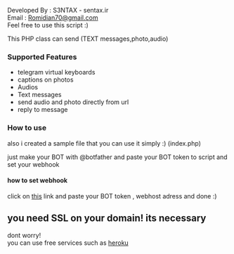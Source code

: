Developed By : S3NTAX - sentax.ir<br>
Email : Romidian70@gmail.com<br>
Feel free to use this script :)<br>

This PHP class can send (TEXT messages,photo,audio)<br>
<h3>Supported Features</h3>
<ul>
<li>telegram virtual keyboards</li>
<li>captions on photos</li>
<li>Audios</li>
<li>Text messages</li>
<li>send audio and photo directly from url</li>
<li>reply to message</li>
</ul>

<h3>How to use</h3>
also i created a sample file that you can use it simply :) (index.php)<br>

just make your BOT with @botfather and paste your BOT token to script and set your webhook<br>

<h4>how to set webhook</h4> 
click on <a href="https://telegram-bot-sdk.readme.io/docs/setwebhook">this</a> link and paste your BOT token , webhost adress and done :)

<h2>you need SSL on your domain! its necessary</h2>
dont worry!<br>
you can use free services such as <a href="https://www.heroku.com">heroku</a>
